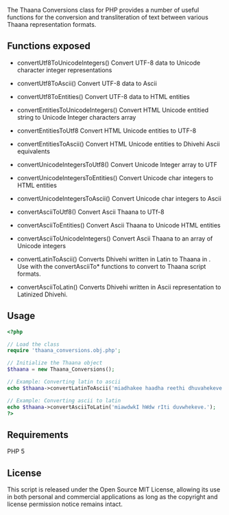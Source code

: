 The Thaana Conversions class for PHP provides a number of useful functions for the conversion and transliteration of text between various Thaana representation formats.

## Functions exposed
- convertUtf8ToUnicodeIntegers()
Convert UTF-8 data to Unicode character integer representations

- convertUtf8ToAscii()
Convert UTF-8 data to Ascii

- convertUtf8ToEntities()
Convert UTF-8 data to HTML entities

- convertEntitiesToUnicodeIntegers()
Convert HTML Unicode entitied string to Unicode Integer characters array

- convertEntitiesToUtf8
Convert HTML Unicode entities to UTF-8

- convertEntitiesToAscii()
Convert HTML Unicode entities to Dhivehi Ascii equivalents

- convertUnicodeIntegersToUtf8()
Convert Unicode Integer array to UTF

- convertUnicodeIntegersToEntities()
Convert Unicode char integers to HTML entities

- convertUnicodeIntegersToAscii()
Convert Unicode char integers to Ascii

- convertAsciiToUtf8()
Convert Ascii Thaana to UTf-8

- convertAsciiToEntities()
Convert Ascii Thaana to Unicode HTML entities

- convertAsciiToUnicodeIntegers()
Convert Ascii Thaana to an array of Unicode integers

- convertLatinToAscii()
Converts Dhivehi written in Latin to Thaana in . Use with the convertAsciiTo* functions to convert to Thaana script formats.

- convertAsciiToLatin()
Converts Dhivehi written in Ascii representation to Latinized Dhivehi.

## Usage
```php
<?php

// Load the class
require 'thaana_conversions.obj.php';

// Initialize the Thaana object
$thaana = new Thaana_Conversions();

// Example: Converting latin to ascii
echo $thaana->convertLatinToAscii('miadhakee haadha reethi dhuvahekeve.');

// Example: Converting ascii to latin
echo $thaana->convertAsciiToLatin('miawdwkI hWdw rIti duvwhekeve.');
?>
```

## Requirements
PHP 5

## License
This script is released under the Open Source MIT License, allowing its use in both personal and commercial applications as long as the copyright and license permission notice remains intact.
